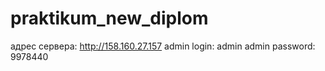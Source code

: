 # praktikum_new_diplom
адрес сервера: http://158.160.27.157
admin login: admin
admin password: 9978440